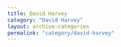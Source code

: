 ```yaml
---
title: David Harvey
category: "David Harvey"
layout: archive-categories
permalink: "category/david-harvey"
---
```

